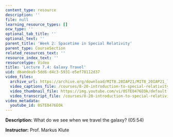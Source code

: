 ```yaml
---
content_type: resource
description: ''
file: null
learning_resource_types: []
ocw_type: ''
optional_tab_title: ''
optional_text: ''
parent_title: 'Week 2: Spacetime in Special Relativity'
parent_type: CourseSection
related_resources_text: ''
resource_index_text: ''
resourcetype: Video
title: 'Lecture 7.4: Galaxy Travel'
uid: dbaedea9-5dd6-d4c3-5931-e5ef78112d37
video_files:
  archive_url: https://archive.org/download/MIT8.20IAP21/MIT8_20IAP21_lec07-4_300k.mp4
  video_captions_file: /courses/8-20-introduction-to-special-relativity-january-iap-2021/f0d32eaff14752769318d9d9570da622_0STE0476EOk.vtt
  video_thumbnail_file: https://img.youtube.com/vi/0STE0476EOk/default.jpg
  video_transcript_file: /courses/8-20-introduction-to-special-relativity-january-iap-2021/e063ed96e4efa30ef7fd0a120cddfbae_0STE0476EOk.pdf
video_metadata:
  youtube_id: 0STE0476EOk
---
```


**Description:** What do we see when we travel the galaxy? (05:54)

**Instructor:** Prof. Markus Klute